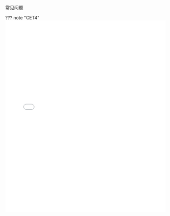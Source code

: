 常见问题 


??? note "CET4"
    <iframe src="..\utils\竞赛\大学生程序竞赛.pdf" loading="lazy" width="100%" height="600px" style="border:none;"></iframe>
 